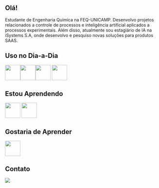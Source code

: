 ## Olá!

Estudante de Engenharia Química na FEQ-UNICAMP. Desenvolvo projetos relacionados a controle de processos e inteligência artificial aplicados a processos experimentais. Além disso, atualmente sou estagiário de IA na iSystems S.A, onde desenvolvo e pesquiso novas soluções para produtos SAAS.

## Uso no Dia-a-Dia
<img src="https://cdn.jsdelivr.net/gh/devicons/devicon@latest/icons/python/python-original-wordmark.svg" width=50 height=50/><img src="https://cdn.jsdelivr.net/gh/devicons/devicon@latest/icons/jupyter/jupyter-original-wordmark.svg" width=50 height=50/><img src="https://cdn.jsdelivr.net/gh/devicons/devicon@latest/icons/azure/azure-original.svg" width=50 height=50/> <img src="https://cdn.jsdelivr.net/gh/devicons/devicon@latest/icons/docker/docker-original-wordmark.svg" width=50 height=50/>
          
          
          

## Estou Aprendendo
<img src="https://cdn.jsdelivr.net/gh/devicons/devicon@latest/icons/c/c-original.svg" width=50 height=50/> <img src="https://cdn.jsdelivr.net/gh/devicons/devicon@latest/icons/rust/rust-original.svg" width=50 height=50/>
          

## Gostaria de Aprender
<img src="https://cdn.jsdelivr.net/gh/devicons/devicon@latest/icons/godot/godot-original-wordmark.svg" width=50 height=50/>
          

## Contato
<div>
<a href = "mailto:viniciusmellolol@gmail.com"><img loading="lazy" src="https://img.shields.io/badge/Gmail-D14836?style=for-the-badge&logo=gmail&logoColor=white" target="_blank"></a>
</div>
